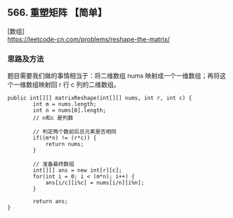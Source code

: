 ## 566. 重塑矩阵 【简单】       
[数组]       
https://leetcode-cn.com/problems/reshape-the-matrix/      

### 思路及方法    
题目需要我们做的事情相当于：将二维数组 nums 映射成一个一维数组；再将这个一维数组映射回 r 行 c 列的二维数组。       
```
public int[][] matrixReshape(int[][] nums, int r, int c) {
        int m = nums.length;
        int n = nums[0].length;
        // n和c 是列数
        
        // 判定两个数前后总元素是否相同
        if((m*n) != (r*c)) {
            return nums;
        }

        // 准备最终数组
        int[][] ans = new int[r][c];
        for(int i = 0; i < (m*n); i++) {
            ans[i/c][i%c] = nums[i/n][i%n];
        }

        return ans;
}
```
